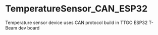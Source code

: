 # TemperatureSensor_CAN_ESP32
Temperature sensor device uses CAN protocol build in TTGO ESP32 T-Beam dev board
